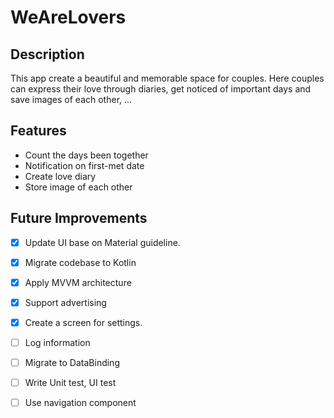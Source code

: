# WeAreLovers
## Description
This app create a beautiful and memorable space for couples. Here couples can express their love through diaries, get noticed of important days and save images of each other, ...
## Features
- Count the days been together
- Notification on first-met date
- Create love diary
- Store image of each other
## Future Improvements
- [x] Update UI base on Material guideline.
- [x] Migrate codebase to Kotlin
- [x] Apply MVVM architecture
- [x] Support advertising
- [x] Create a screen for settings.
- [ ] Log information
- [ ] Migrate to DataBinding
- [ ] Write Unit test, UI test
- [ ] Use navigation component

